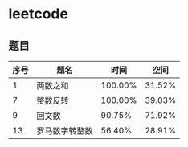# leetcode

## 题目

序号 | 题名 | 时间 | 空间
---- | -------- | ------- | ------
1 | 两数之和 | 100.00% | 31.52%
7 | 整数反转 | 100.00% | 39.03%
9 | 回文数 | 90.75% | 71.92%
13 | 罗马数字转整数 | 56.40% | 28.91%
